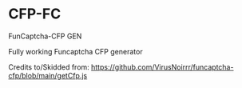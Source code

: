 # CFP-FC
FunCaptcha-CFP GEN

Fully working Funcaptcha CFP generator


Credits to/Skidded from: https://github.com/VirusNoirrr/funcaptcha-cfp/blob/main/getCfp.js
